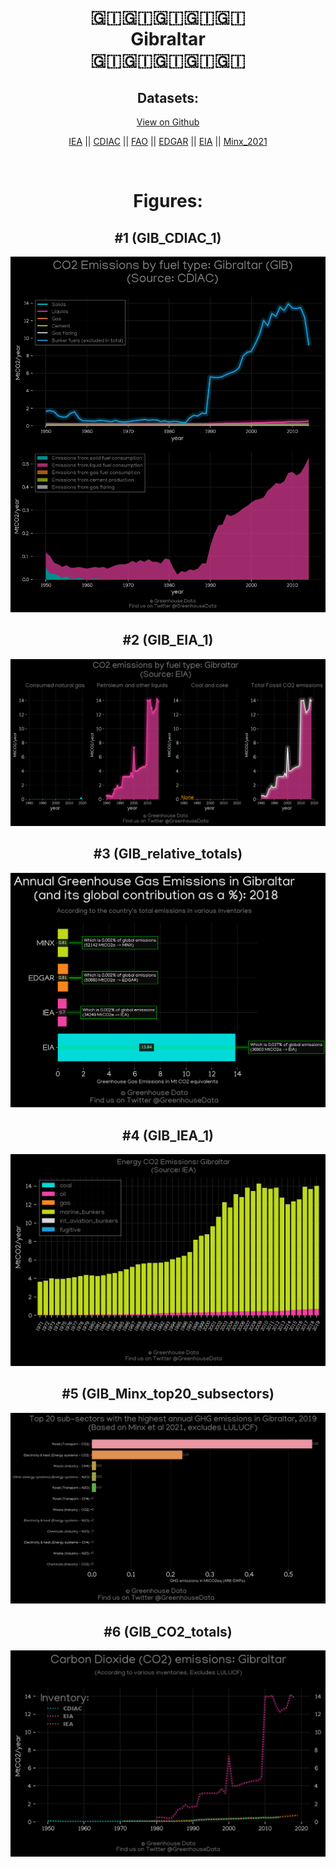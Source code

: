
<center>
<h1 align="center">
🇬🇮🇬🇮🇬🇮🇬🇮🇬🇮
<br>
Gibraltar
<br>
🇬🇮🇬🇮🇬🇮🇬🇮🇬🇮
</h1>
<h2>Datasets:</h2>
<p><a href="https://github.com/dquintani/GreenhouseData/tree/master/country_data/GIB_Gibraltar/data">View on Github</a>
<br></p><p><a href="data/GIB_IEA.csv">IEA</a> || <a href="data/GIB_CDIAC.csv">CDIAC</a> || <a href="data/GIB_FAO.csv">FAO</a> || <a href="data/GIB_EDGAR.csv">EDGAR</a> || <a href="data/GIB_EIA.csv">EIA</a> || <a href="data/GIB_Minx_2021.csv">Minx_2021</a></p><p><br></p>
<h1>Figures:</h1><h2>#1 (GIB_CDIAC_1)</h2>
<p><img alt="" src="figures/GIB_CDIAC_1.png" /></p><h2>#2 (GIB_EIA_1)</h2>
<p><img alt="" src="figures/GIB_EIA_1.png" /></p><h2>#3 (GIB_relative_totals)</h2>
<p><img alt="" src="figures/GIB_relative_totals.png" /></p><h2>#4 (GIB_IEA_1)</h2>
<p><img alt="" src="figures/GIB_IEA_1.png" /></p><h2>#5 (GIB_Minx_top20_subsectors)</h2>
<p><img alt="" src="figures/GIB_Minx_top20_subsectors.png" /></p><h2>#6 (GIB_CO2_totals)</h2>
<p><img alt="" src="figures/GIB_CO2_totals.png" /></p>